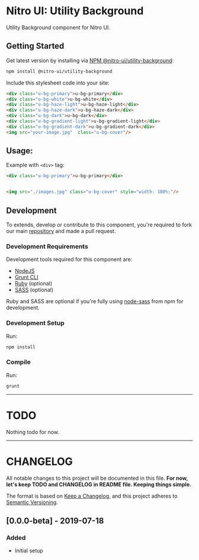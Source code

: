 # Nitro UI: Utility Background

Utility Background component for Nitro UI.

## Getting Started

Get latest version by installing via [NPM @nitro-ui/utility-background](https://www.npmjs.com/package/@nitro-ui/utility-background):

```sh
npm install @nitro-ui/utility-background
```

Include this stylesheet code into your site:



```html
<div class="u-bg-primary">u-bg-primary</div>
<div class="u-bg-white">u-bg-white</div>
<div class="u-bg-haze-light">u-bg-haze-light</div>
<div class="u-bg-haze-dark">u-bg-haze-dark</div>
<div class="u-bg-dark">u-bg-dark</div>
<div class="u-bg-gradient-light">u-bg-gradient-light</div>
<div class="u-bg-gradient-dark">u-bg-gradient-dark</div>
<img src="your-image.jpg"  class="u-bg-cover"/>
```

## Usage:

Example with `<div>` tag:

```html
<div class="u-bg-primary">u-bg-primary</div>


<img src="./images.jpg" class="u-bg-cover" style="width: 100%;"/>

```

## Development

To extends, develop or contribute to this component, you're required to fork our main [repository](https://github.com/icarasia/nitro-ui) and made a pull request.

### Development Requirements

Development tools required for this component are:

- [NodeJS](https://nodejs.org/en/)
- [Grunt CLI](https://gruntjs.com)
- [Ruby](https://www.ruby-lang.org/en/) (optional)
- [SASS](https://sass-lang.com) (optional)

Ruby and SASS are optional if you're fully using [node-sass](https://github.com/sass/node-sass) from npm for development.

### Development Setup

Run:

```sh
npm install
```

### Compile

Run:

```sh
grunt
```
---

# TODO

Nothing todo for now.

---

# CHANGELOG

All notable changes to this project will be documented in this file. **For now, let's keep TODO and CHANGELOG in README file. Keeping things simple.**

The format is based on [Keep a Changelog](https://keepachangelog.com/en/1.0.0/),
and this project adheres to [Semantic Versioning](https://semver.org/spec/v2.0.0.html).

## [0.0.0-beta] - 2019-07-18
### Added
- Initial setup
